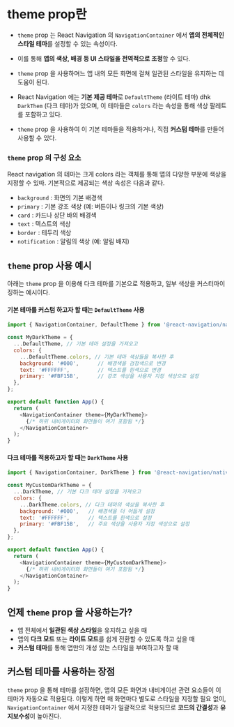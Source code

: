 theme prop란
===
- `theme` prop 는 React Navigation 의 `NavigationContainer` 에서 **앱의 전체적인 스타일 테마**를 설정할 수 있는 속성이다.
- 이를 통해 **앱의 색상, 배경 등 UI 스타일을 전역적으로 조정**할 수 있다. 
- `theme` prop 을 사용하며느 앱 내의 모든 화면에 걸쳐 일관된 스타일을 유지하는 데 도움이 된다. 

- React Navigation 에는 **기본 제공 테마**로 `DefaultTheme` (라이트 테마) dhk `DarkThem` (다크 테마)가 있으며, 이 테마들은 `colors` 라는 속성을 통해 색상 팔레트를 포함하고 있다. 
- `theme` prop 을 사용하여 이 기본 테마들을 적용하거나, 직접 **커스텀 테마**를 만들어 사용할 수 있다.

### `theme` prop 의 구성 요소
React navigation 의 테마는 크게 colors 라는 객체를 통해 앱의 다양한 부분에 색상을 지정할 수 있따. 기본적으로 제공되는 색상 속성은 다음과 같다.
- `background` : 화면의 기본 배경색
- `primary` : 기본 강조 색상 (예: 버튼이나 링크의 기본 색상)
- `card` : 카드나 상단 바의 배경색
- `text` : 텍스트의 색상
- `border` : 테두리 색상
- `notification` : 알림의 색상 (예: 알림 배지)

## `theme` prop 사용 예시
아래는 `theme` prop 을 이용해 다크 테마를 기본으로 적용하고, 일부 색상을 커스터마이징하는 예시이다.

#### 기본 테마를 커스텀 하고자 할 때는 `DefaultTheme` 사용
```js
import { NavigationContainer, DefaultTheme } from '@react-navigation/native';

const MyDarkTheme = {
  ...DefaultTheme, // 기본 테마 설정을 가져오고
  colors: {
    ...DefaultTheme.colors, // 기본 테마 색상들을 복사한 후
    background: '#000',      // 배경색을 검정색으로 변경
    text: '#FFFFFF',         // 텍스트를 흰색으로 변경
    primary: '#FBF15B',      // 강조 색상을 사용자 지정 색상으로 설정
  },
};

export default function App() {
  return (
    <NavigationContainer theme={MyDarkTheme}>
      {/* 하위 내비게이터와 화면들이 여기 포함됨 */}
    </NavigationContainer>
  );
}
```

#### 다크 테마를 적용하고자 할 때는 `DarkTheme` 사용

```js
import { NavigationContainer, DarkTheme } from '@react-navigation/native';

const MyCustomDarkTheme = {
  ...DarkTheme, // 기본 다크 테마 설정을 가져오고
  colors: {
    ...DarkTheme.colors, // 다크 테마의 색상을 복사한 후
    background: '#000',   // 배경색을 더 어둡게 설정
    text: '#FFFFFF',      // 텍스트를 흰색으로 설정
    primary: '#FBF15B',   // 주요 색상을 사용자 지정 색상으로 설정
  },
};

export default function App() {
  return (
    <NavigationContainer theme={MyCustomDarkTheme}>
      {/* 하위 내비게이터와 화면들이 여기 포함됨 */}
    </NavigationContainer>
  );
}
```


## 언제 `theme` prop 을 사용하는가?
- 앱 전체에서 **일관된 색상 스타일**을 유지하고 싶을 때
- 앱의 **다크 모드** 또는 **라이트 모드**를 쉽게 전환할 수 있도록 하고 싶을 때
- **커스텀 테마**를 통해 앱만의 개성 있는 스타일을 부여하고자 할 때

## 커스텀 테마를 사용하는 장점
`theme` prop 을 통해 테마를 설정하면, 앱의 모든 화면과 내비게이션 관련 요소들이 이 테마가 자동으로 적용된다. 이렇게 하면 매 화면마다 별도로 스타일을 지정할 필요 없이, `NavigationContainer` 에서 지정한 테마가 일괄적으로 적용되므로 **코드의 간결성**과 **유지보수성**이 높아진다.
